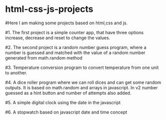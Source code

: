 # html-css-js-projects

#Here I am making some projects based on html,css and js.

#1. The first project is a simple counter app, that have three options increase, decrease and reset to change the values.

#2. The second project is a random number guess program, where a number is guessed and matched with the value of a random number generated from math.random method

#3. Temperature conversion program to convert temperature from one unit to another.

#4. A dice roller program where we can roll dices and can get some random outputs. It is based on math.random and arrays in javascript. In v2 number guessed as a hint button and number of attempts also added.

#5. A simple digital clock using the date in the javascript

#6. A stopwatch based on javascript date and time concept